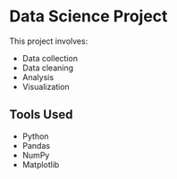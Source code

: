 # Data Science Project

This project involves:
- Data collection
- Data cleaning
- Analysis
- Visualization

## Tools Used
- Python
- Pandas
- NumPy
- Matplotlib
